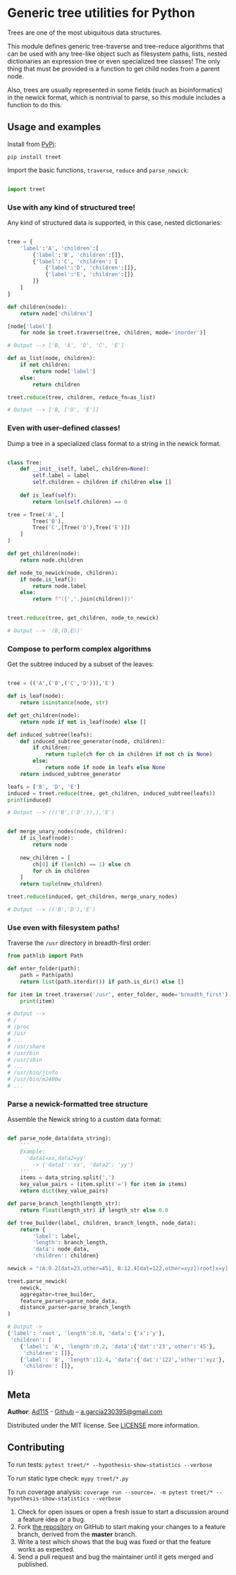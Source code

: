Generic tree utilities for Python
=================================

Trees are one of the most ubiquitous data structures.

This module defines generic tree-traverse and tree-reduce algorithms that can be
used with any tree-like object such as filesystem paths, lists, nested 
dictionaries an expression tree or even specialized tree classes! The only thing 
that must be provided is a function to get child nodes from a parent node.

Also, trees are usually represented in some fields (such as bioinformatics) in 
the newick format, which is nontrivial to parse, so this module includes a 
function to do this.


Usage and examples
------------------

Install from [PyPi](https://pypi.org/project/treet/):

```
pip install treet
```

Import the basic functions, `traverse`, `reduce` and `parse_newick`:

```python

import treet
```

###  Use with any kind of structured tree!

Any kind of structured data is supported, in this case, nested dictionaries:

```python

tree = {
    'label':'A', 'children':[
        {'label':'B', 'children':[]},
        {'label':'C', 'children': [
            {'label':'D', 'children':[]}, 
            {'label':'E', 'children':[]}
        ]}
    ]
}

def children(node):
    return node['children']

[node['label'] 
    for node in treet.traverse(tree, children, mode='inorder')]

# Output --> ['B, 'A', 'D', 'C', 'E']

def as_list(node, children):
    if not children:
        return node['label']
    else:
        return children

treet.reduce(tree, children, reduce_fn=as_list)

# Output --> ['B, ['D', 'E']]
```

###  Even with user-defined classes!

Dump a tree in a specialized class format to a string in the newick format.

```python

class Tree:
    def __init__(self, label, children=None):
        self.label = label
        self.children = children if children else []
    
    def is_leaf(self):
        return len(self.children) == 0

tree = Tree('A', [
        Tree('B'),
        Tree('C',[Tree('D'),Tree('E')])
    ]
)

def get_children(node):
    return node.children

def node_to_newick(node, children):
    if node.is_leaf():
        return node.label
    else:
        return f"({','.join(children)})"


treet.reduce(tree, get_children, node_to_newick)

# Output --> '(B,(D,E))'
```

### Compose to perform complex algorithms

Get the subtree induced by a subset of the leaves:

```python

tree = (('A',('B',('C','D'))),'E')

def is_leaf(node): 
    return isinstance(node, str)

def get_children(node):
    return node if not is_leaf(node) else []

def induced_subtree(leafs):
    def induced_subtree_generator(node, children):
        if children:
            return tuple(ch for ch in children if not ch is None)
        else:
            return node if node in leafs else None
    return induced_subtree_generator

leafs = ['B', 'D', 'E']
induced = treet.reduce(tree, get_children, induced_subtree(leafs))
print(induced)

# Output --> ((('B',('D',)),),'E')


def merge_unary_nodes(node, children):
    if is_leaf(node):
        return node
    
    new_children = [
        ch[0] if (len(ch) == 1) else ch
        for ch in children
    ]
    return tuple(new_children)

treet.reduce(induced, get_children, merge_unary_nodes)

# Output --> (('B','D'),'E')
```

### Use even with filesystem paths!

Traverse the `/usr` directory in breadth-first order:

```python
from pathlib import Path

def enter_folder(path):
    path = Path(path)
    return list(path.iterdir()) if path.is_dir() else []

for item in treet.traverse('/usr', enter_folder, mode='breadth_first'):
    print(item)

# Output -->
# /
# /proc
# /usr
# ...
# /usr/share
# /usr/bin
# /usr/sbin
# ...
# /usr/bin/jinfo
# /usr/bin/m2400w
# ...
```


### Parse a newick-formatted tree structure

Assemble the Newick string to a custom data format:

```python

def parse_node_data(data_string):
    '''
    Example: 
      'data1=xx,data2=yy' 
        -> {'data1':'xx', 'data2': 'yy'}
    '''
    items = data_string.split(',')
    key_value_pairs = (item.split('=') for item in items)
    return dict(key_value_pairs)

def parse_branch_length(length_str):
    return float(length_str) if length_str else 0.0

def tree_builder(label, children, branch_length, node_data):
    return {
        'label': label,
        'length': branch_length,
        'data': node_data,
        'children': children}

newick = "(A:0.2[dat=23,other=45], B:12.4[dat=122,other=xyz])root[x=y];"

treet.parse_newick(
    newick,
    aggregator=tree_builder,
    feature_parser=parse_node_data,
    distance_parser=parse_branch_length
)

# Output ->
{'label': 'root', 'length':0.0, 'data': {'x':'y'},
 'children': [
    {'label': 'A', 'length':0.2, 'data':{'dat':'23','other':'45'}, 
     'children': []},
    {'label': 'B', 'length':12.4, 'data':{'dat':'122','other':'xyz'},
     'children': []}, 
]}
```


Meta
----

**Author**: [Ad115](https://agargar.wordpress.com/) - 
    [Github](https://github.com/Ad115/) – a.garcia230395@gmail.com

Distributed under the MIT license. See [LICENSE](https://github.com/Ad115/treet/blob/master/LICENSE) more information.


Contributing
------------
To run tests: `pytest treet/* --hypothesis-show-statistics --verbose`

To run static type check: `mypy treet/*.py`

To run coverage analysis: `coverage run --source=. -m pytest treet/* --hypothesis-show-statistics --verbose`

1. Check for open issues or open a fresh issue to start a discussion around a feature idea or a bug.
2. Fork [the repository](https://github.com/Ad115/treet/) on GitHub to start making your changes to a feature branch, derived from the **master** branch.
3. Write a test which shows that the bug was fixed or that the feature works as expected.
4. Send a pull request and bug the maintainer until it gets merged and published.

